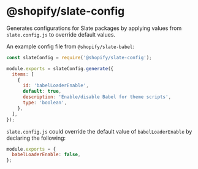 # @shopify/slate-config

Generates configurations for Slate packages by applying values from `slate.config.js` to override default values.

An example config file from `@shopify/slate-babel`:

```js
const slateConfig = require('@shopify/slate-config');

module.exports = slateConfig.generate({
  items: [
    {
      id: 'babelLoaderEnable',
      default: true,
      description: 'Enable/disable Babel for theme scripts',
      type: 'boolean',
    },
  ],
});
```

`slate.config.js` could override the default value of `babelLoaderEnable` by declaring the following:

```js
module.exports = {
  babelLoaderEnable: false,
};
```
